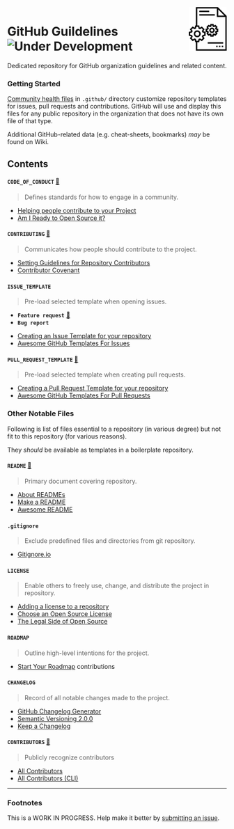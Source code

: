 <img src="logo.png" align="right" height="100px"/>
<img align="right" width="0" height="100px" hspace="10"/>

# GitHub Guildelines ![Under Development](https://img.shields.io/badge/under-development-orange.svg)

Dedicated repository for GitHub organization guidelines and related content.


### Getting Started

[Community health files](https://help.github.com/en/articles/creating-a-default-community-health-file-for-your-organization) in `.github/` directory customize repository templates for issues, pull requests and contributions. GitHub will use and display this files for any public repository in the organization that does not have its own file of that type.

Additional GitHub-related data (e.g. cheat-sheets, bookmarks) _may_ be found on Wiki.


## Contents

#### `CODE_OF_CONDUCT` [:page_with_curl:](/.github/CODE_OF_CONDUCT.md)

> Defines standards for how to engage in a community.

* [Helping people contribute to your Project](https://help.github.com/articles/helping-people-contribute-to-your-project/)
* [Am I Ready to Open Source it?](https://gist.github.com/PurpleBooth/6f1ba788bf70fb501439#file-am-i-ready-to-open-source-this-md)


#### `CONTRIBUTING` [:page_with_curl:](/.github/CONTRIBUTING.md)

> Communicates how people should contribute to the project.

* [Setting Guidelines for Repository Contributors](https://help.github.com/articles/setting-guidelines-for-repository-contributors/)
* [Contributor Covenant](http://contributor-covenant.org/)


#### `ISSUE_TEMPLATE`

> Pre-load selected template when opening issues.

- **`Feature request`** [:page_with_curl:](/.github/ISSUE_TEMPLATE/feature_request.md)  
- **`Bug report`**

* [Creating an Issue Template for your repository](https://help.github.com/articles/creating-an-issue-template-for-your-repository/)
* [Awesome GitHub Templates For Issues](https://github.com/devspace/awesome-github-templates#bomb-templates-for-issues)


#### `PULL_REQUEST_TEMPLATE` [:page_with_curl:](/.github/PULL_REQUEST_TEMPLATE.md)

> Pre-load selected template when creating pull requests.

* [Creating a Pull Request Template for your repository](https://help.github.com/articles/creating-a-pull-request-template-for-your-repository/)
* [Awesome GitHub Templates For Pull Requests](https://github.com/devspace/awesome-github-templates#rocket-templates-for-pull-requests)


### Other Notable Files

Following is list of files essential to a repository (in various degree) but not fit to this repository (for various reasons).

They _should_ be available as templates in a boilerplate repository.

#### `README` [:page_with_curl:](/templates/README.md)

> Primary document covering repository.

* [About READMEs](https://help.github.com/en/articles/about-readmes)
* [Make a README](https://www.makeareadme.com/)
* [Awesome README](https://github.com/matiassingers/awesome-readme)


#### `.gitignore`

> Exclude predefined files and directories from git repository.

* [Gitignore.io](https://www.gitignore.io/)


#### `LICENSE`

> Enable others to freely use, change, and distribute the project in repository. 

* [Adding a license to a repository](https://help.github.com/en/articles/adding-a-license-to-a-repository)
* [Choose an Open Source License](https://choosealicense.com/)
* [The Legal Side of Open Source](https://opensource.guide/legal/)


#### `ROADMAP`

> Outline high-level intentions for the project.

* [Start Your Roadmap](https://mozilla.github.io/open-leadership-training-series/articles/opening-your-project/start-your-project-roadmap/)
contributions

#### `CHANGELOG`

> Record of all notable changes made to the project.

* [GitHub Changelog Generator](https://github.com/skywinder/github-changelog-generator)
* [Semantic Versioning 2.0.0](http://semver.org/)
* [Keep a Changelog](http://keepachangelog.com/)


#### `CONTRIBUTORS` [:page_with_curl:](/templates/CONTRIBUTORS.md)

> Publicly recognize contributors

* [All Contributors](https://github.com/kentcdodds/all-contributors/)
* [All Contributors (CLI)](https://github.com/jfmengels/all-contributors-cli)

---

### Footnotes

This is a WORK IN PROGRESS. Help make it better by [submitting an issue](https://github.com/haniravi/.github/issues/new).
